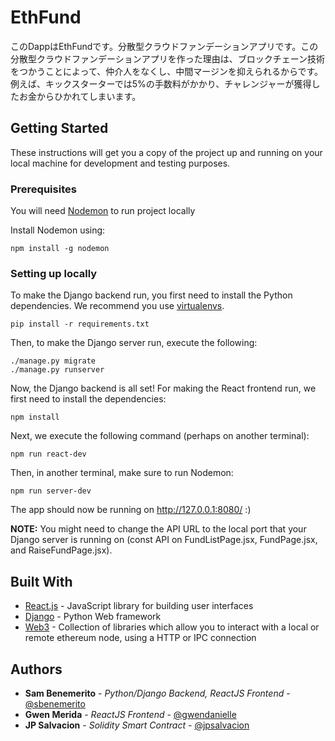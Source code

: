 # EthFund

このDappはEthFundです。分散型クラウドファンデーションアプリです。この分散型クラウドファンデーションアプリを作った理由は、ブロックチェーン技術をつかうことによって、仲介人をなくし、中間マージンを抑えられるからです。
例えば、キックスターターでは5%の手数料がかかり、チャレンジャーが獲得したお金からひかれてしまいます。


## Getting Started

These instructions will get you a copy of the project up and running on your local machine for development and testing purposes. 

### Prerequisites

You will need [Nodemon](https://nodemon.io/) to run project locally 

Install Nodemon using:
```
npm install -g nodemon
```

### Setting up locally

To make the Django backend run, you first need to install the Python dependencies. We recommend you use [virtualenvs](https://docs.python.org/3/library/venv.html).

```
pip install -r requirements.txt
```

Then, to make the Django server run, execute the following:

```
./manage.py migrate
./manage.py runserver
```

Now, the Django backend is all set!
For making the React frontend run, we first need to install the dependencies:

```
npm install
```

Next, we execute the following command (perhaps on another terminal):

```
npm run react-dev
```

Then, in another terminal, make sure to run Nodemon:

```
npm run server-dev
```

The app should now be running on http://127.0.0.1:8080/ :)

__NOTE:__ You might need to change the API URL to the local port that your Django server is running on (const API on FundListPage.jsx, FundPage.jsx, and RaiseFundPage.jsx).


## Built With
* [React.js](https://reactjs.org/) - JavaScript library for building user interfaces
* [Django](https://www.djangoproject.com/) - Python Web framework
* [Web3](https://web3js.readthedocs.io/en/1.0/) - Collection of libraries which allow you to interact with a local or remote ethereum node, using a HTTP or IPC connection

## Authors

* **Sam Benemerito** - *Python/Django Backend, ReactJS Frontend* - [@sbenemerito](https://github.com/sbenemerito)
* **Gwen Merida** - *ReactJS Frontend* - [@gwendanielle](https://github.com/gwendanielle)
* **JP Salvacion** - *Solidity Smart Contract* - [@jpsalvacion](https://github.com/jpsalvacion)

